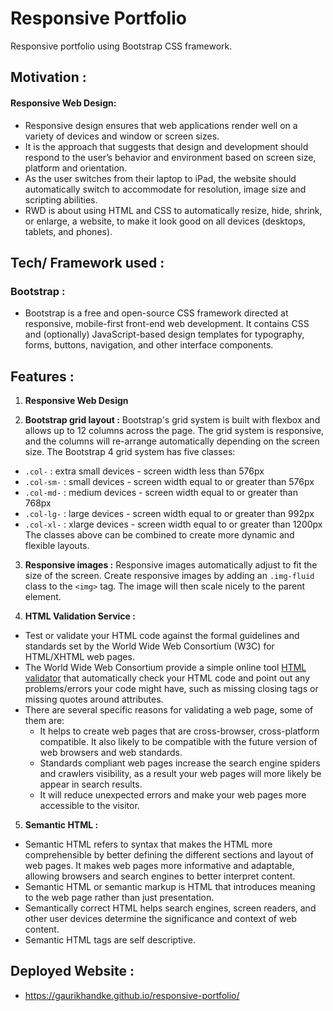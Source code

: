 # Responsive Portfolio

Responsive portfolio using Bootstrap CSS framework.

## Motivation :

#### Responsive Web Design:

* Responsive design ensures that web applications render well on a variety of devices and window or screen sizes.
* It is the approach that suggests that design and development should respond to the user’s behavior and environment based on screen size, platform and orientation.
* As the user switches from their laptop to iPad, the website should automatically switch to accommodate for resolution, image size and scripting abilities. 
* RWD is about using HTML and CSS to automatically resize, hide, shrink, or enlarge, a website, to make it look good on all devices (desktops, tablets, and phones).

## Tech/ Framework used :

### Bootstrap : 

* Bootstrap is a free and open-source CSS framework directed at responsive, mobile-first front-end web development. It contains CSS and (optionally) JavaScript-based design templates for typography, forms, buttons, navigation, and other interface components.
        
## Features :

1. **Responsive Web Design**

2. **Bootstrap grid layout :** Bootstrap's grid system is built with flexbox and allows up to 12 columns across the page. The grid system is responsive, and the columns will re-arrange automatically depending on the screen size. 
The Bootstrap 4 grid system has five classes: 
  * `.col-` : extra small devices - screen width less than 576px
  * `.col-sm-` : small devices - screen width equal to or greater than 576px
  * `.col-md-` : medium devices - screen width equal to or greater than 768px
  * `.col-lg-` : large devices - screen width equal to or greater than 992px
  * `.col-xl-` : xlarge devices - screen width equal to or greater than 1200px
The classes above can be combined to create more dynamic and flexible layouts.

3. **Responsive images :** Responsive images automatically adjust to fit the size of the screen.
Create responsive images by adding an `.img-fluid` class to the `<img>` tag. The image will then scale nicely to the parent element.

4. **HTML Validation Service :**  
  * Test or validate your HTML code against the formal guidelines and standards set by the World Wide Web Consortium (W3C) for HTML/XHTML web pages.
  * The World Wide Web Consortium provide a simple online tool [HTML validator](https://validator.w3.org/) that automatically check your HTML code and point out any problems/errors your code might have, such as missing closing tags or missing quotes around attributes.
  * There are several specific reasons for validating a web page, some of them are:
    * It helps to create web pages that are cross-browser, cross-platform compatible. It also likely to be compatible with the future version of web browsers and web standards.
    * Standards compliant web pages increase the search engine spiders and crawlers visibility, as a result your web pages will more likely be appear in search results.
    * It will reduce unexpected errors and make your web pages more accessible to the visitor.

5. **Semantic HTML :**
  * Semantic HTML refers to syntax that makes the HTML more comprehensible by better defining the different sections and layout of web pages. It makes web pages more informative and adaptable, allowing browsers and search engines to better interpret content.
  * Semantic HTML or semantic markup is HTML that introduces meaning to the web page rather than just presentation.
  * Semantically correct HTML helps search engines, screen readers, and other user devices determine the significance and context of web content.
  * Semantic HTML tags are self descriptive.

## Deployed Website :

* https://gaurikhandke.github.io/responsive-portfolio/